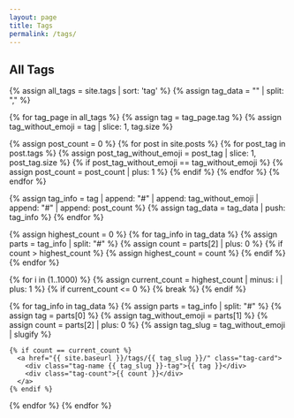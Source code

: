 ```yaml
---
layout: page
title: Tags
permalink: /tags/
---
```


## All Tags

<div class="tags-container">
{% assign all_tags = site.tags | sort: 'tag' %}
{% assign tag_data = "" | split: "," %}

{% for tag_page in all_tags %}
  {% assign tag = tag_page.tag %}
  {% assign tag_without_emoji = tag | slice: 1, tag.size %}
  
  {% assign post_count = 0 %}
  {% for post in site.posts %}
    {% for post_tag in post.tags %}
      {% assign post_tag_without_emoji = post_tag | slice: 1, post_tag.size %}
      {% if post_tag_without_emoji == tag_without_emoji %}
        {% assign post_count = post_count | plus: 1 %}
      {% endif %}
    {% endfor %}
  {% endfor %}
  
  {% assign tag_info = tag | append: "#" | append: tag_without_emoji | append: "#" | append: post_count %}
  {% assign tag_data = tag_data | push: tag_info %}
{% endfor %}

{% assign highest_count = 0 %}
{% for tag_info in tag_data %}
  {% assign parts = tag_info | split: "#" %}
  {% assign count = parts[2] | plus: 0 %}
  {% if count > highest_count %}
    {% assign highest_count = count %}
  {% endif %}
{% endfor %}

{% for i in (1..1000) %}
  {% assign current_count = highest_count | minus: i | plus: 1 %}
  {% if current_count <= 0 %}
    {% break %}
  {% endif %}
  
  {% for tag_info in tag_data %}
    {% assign parts = tag_info | split: "#" %}
    {% assign tag = parts[0] %}
    {% assign tag_without_emoji = parts[1] %}
    {% assign count = parts[2] | plus: 0 %}
    {% assign tag_slug = tag_without_emoji | slugify %}
    
    {% if count == current_count %}
      <a href="{{ site.baseurl }}/tags/{{ tag_slug }}/" class="tag-card">
        <div class="tag-name {{ tag_slug }}-tag">{{ tag }}</div>
        <div class="tag-count">{{ count }}</div>
      </a>
    {% endif %}
  {% endfor %}
{% endfor %}
</div>